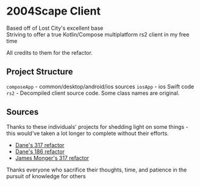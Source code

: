 # 2004Scape Client

Based off of Lost City's excellent base  
Striving to offer a true Kotlin/Compose multiplatform rs2 client in my free time

All credits to them for the refactor.

## Project Structure

`composeApp` - common/desktop/android/ios sources
`iosApp` - ios Swift code
`rs2` - Decompiled client source code. Some class names are original.

## Sources

Thanks to these individuals' projects for shedding light on some things - this would've taken a lot longer to complete without their efforts.

* [Dane's 317 refactor](https://github.com/thedaneeffect/RuneScape-317)
* [Dane's 186 refactor](https://github.com/thedaneeffect/RuneScape-Beta-Public)
* [James Monger's 317 refactor](https://github.com/Jameskmonger/317refactor)

Thanks everyone who sacrifice their thoughts, time, and patience in the pursuit of knowledge for others